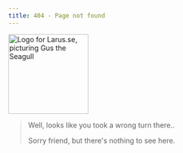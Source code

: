```yaml
---
title: 404 - Page not found
---
```


<div class="row">
<img src="/style/larus.png" alt="Logo for Larus.se, picturing Gus the Seagull" width="160" height="160"/>

> Well, looks like you took a wrong turn there..
>
> Sorry friend, but there's nothing to see here.

</div>
